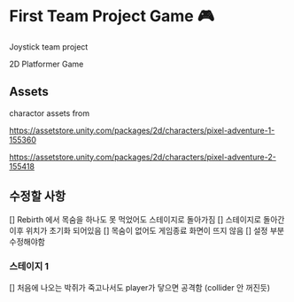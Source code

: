 # First Team Project Game 🎮
Joystick team project

2D Platformer Game

## Assets
charactor assets from

https://assetstore.unity.com/packages/2d/characters/pixel-adventure-1-155360

https://assetstore.unity.com/packages/2d/characters/pixel-adventure-2-155418


## 수정할 사항
[] Rebirth 에서 목숨을 하나도 못 먹었어도 스테이지로 돌아가짐
[] 스테이지로 돌아간 이후 위치가 초기화 되어있음
[] 목숨이 없어도 게임종료 화면이 뜨지 않음
[] 설정 부분 수정해야함

### 스테이지 1
[] 처음에 나오는 박쥐가 죽고나서도 player가 닿으면 공격함 (collider 안 꺼진듯)


